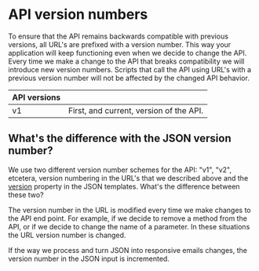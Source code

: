# API version numbers

To ensure that the API remains backwards compatible with previous versions,
all URL's are prefixed with a version number. This way your
application will keep functioning even when we decide to change the API.
Every time we make a change to the API that breaks compatibility we will
introduce new version numbers. Scripts that call the API using URL's
with a previous version number will not be affected by the changed API behavior.

| API versions |                                         |
| ------------ | --------------------------------------- |
| v1           | First, and current, version of the API. |

## What's the difference with the JSON version number?

We use two different version number schemes for the API: "v1", "v2", etcetera, 
version numbering in the URL's that we described above and the 
[version](ResponsiveEmail/json/property-version) property in the 
JSON templates. What's the difference between these two?

The version number in the URL is modified every time we make changes to
the API end point. For example, if we decide to remove a method from the
API, or if we decide to change the name of a parameter. In these situations
the URL version number is changed.

If the way we process and turn JSON into responsive emails changes,
the version number in the JSON input is incremented.
